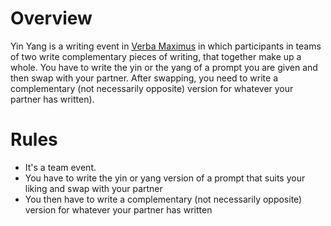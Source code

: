 <!-- TITLE: Yin Yang -->
<!-- SUBTITLE: View a situation in contrasting, yet complementary, perspectives, and weave a plot around it. -->

# Overview
Yin Yang is a writing event in [Verba Maximus](/fests/vm) in which participants in teams of two write complementary pieces of writing, that together make up a whole. You have to write the yin or the yang of a prompt you are given and then swap with your partner. After swapping, you need to write a complementary (not necessarily opposite) version for whatever your partner has written).


# Rules
- It's a team event.
- You have to write the yin or yang version of a prompt that suits your liking and swap with your partner
- You then have to write a complementary (not necessarily opposite) version for whatever your partner has written